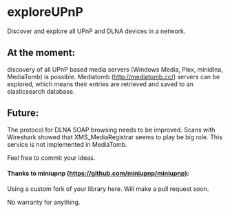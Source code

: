 # exploreUPnP
Discover and explore all UPnP and DLNA devices in a network.

## At the moment:
discovery of all UPnP based media servers (Windows Media, Plex, minidlna, MediaTomb) is possible.
Mediatomb (http://mediatomb.cc/) servers can be explored, which means their entries are retrieved and
saved to an elasticsearch database.

## Future:
The protocol for DLNA SOAP browsing needs to be improved.
Scans with Wireshark showed that XMS_MediaRegistrar seems to play be big role.
This service is not implemented in MediaTomb.

Feel free to commit your ideas. 

#### Thanks to miniupnp (https://github.com/miniupnp/miniupnp):
Using a custom fork of your library here. Will make a pull request soon.

No warranty for anything.
